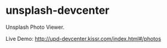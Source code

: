 # unsplash-devcenter
Unsplash Photo Viewer. 

Live Demo: http://upd-devcenter.kissr.com/index.html#/photos
